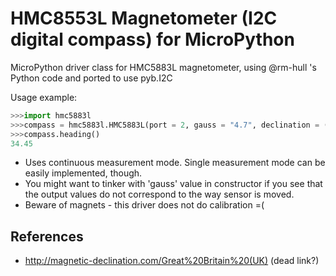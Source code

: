 HMC8553L Magnetometer (I2C digital compass) for MicroPython
===========================================

MicroPython driver class for HMC5883L magnetometer, using @rm-hull 's Python code and ported to use pyb.I2C

Usage example:
```python
>>>import hmc5883l
>>>compass = hmc5883l.HMC5883L(port = 2, gauss = "4.7", declination = (-2, 5))
>>>compass.heading()
34.45
```

* Uses continuous measurement mode. Single measurement mode can be easily implemented, though.
* You might want to tinker with 'gauss' value in constructor if you see that the output values do not correspond to the way sensor is moved. 
* Beware of magnets - this driver does not do calibration =(

References
----------
* http://magnetic-declination.com/Great%20Britain%20(UK) (dead link?)
